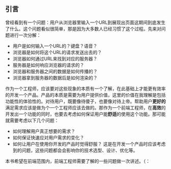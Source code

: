 ## 引言
曾经看到有一个问题：用户从浏览器里输入一个URL到展现出页面这期间到底发生了什么。这个问题看似很简单，那是因为大多数人已经习惯了这个过程。先来对问题进行一次分解：
  - 用户是如何输入一个URL的？键盘？语音？
  - 浏览器是如何将这个URL的请求发送出去的？
  - 浏览器如何通过URL来找到对应的服务器？
  - 服务器是如何响应浏览器的请求的？
  - 浏览器和服务器之间的数据是如何传播的？
  - 浏览器拿到服务器的数据后是如何渲染的？

作为一个工程师，应该要对这些现象的本质有一个了解，在此基础上才能更有效率的开发一个产品。产品的本质是需要为用户提供价值，这里的价值在我理解是包括功能性的体验性的。对待用户，既要像待傻子，也要像对待上帝。帮助用户**更好的**满足需求应该是做为个一个工程师应该去做的。那作为一个前端工程师，在**高效**的开发出一个功能的同时，也要去考虑如何保证用户能**舒适**的使用这个功能。那可能就需要考虑以下几个问题：
  - 如何理解用户真正想要的需求？
  - 如何保证快速应对用户需求的变化？
  - 如何让用户在使用你开发的产品时觉得舒服？
这是在开发一个产品时应该考虑到的问题，这些问题都会会影响你的技术选型、设计、优化等。

本书希望在前端范围内，前端工程师需要了解的一些问题做一次讲述。（：
